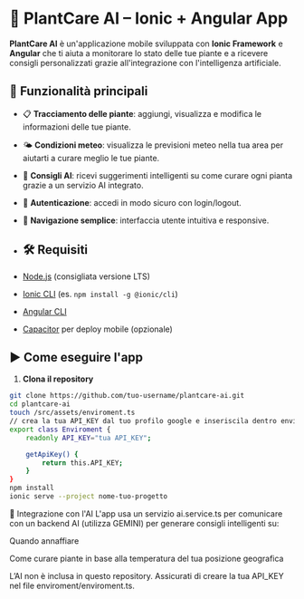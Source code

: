 # 🌱 PlantCare AI – Ionic + Angular App

**PlantCare AI** è un'applicazione mobile sviluppata con **Ionic Framework** e **Angular** che ti aiuta a monitorare lo stato delle tue piante e a ricevere consigli personalizzati grazie all'integrazione con l'intelligenza artificiale.

## 🚀 Funzionalità principali

- 📋 **Tracciamento delle piante**: aggiungi, visualizza e modifica le informazioni delle tue piante.
- 🌤️ **Condizioni meteo**: visualizza le previsioni meteo nella tua area per aiutarti a curare meglio le tue piante.
- 🧠 **Consigli AI**: ricevi suggerimenti intelligenti su come curare ogni pianta grazie a un servizio AI integrato.
- 🔐 **Autenticazione**: accedi in modo sicuro con login/logout.
- 🧭 **Navigazione semplice**: interfaccia utente intuitiva e responsive.

- ## 🛠️ Requisiti

- [Node.js](https://nodejs.org/) (consigliata versione LTS)
- [Ionic CLI](https://ionicframework.com/docs/cli) (es. `npm install -g @ionic/cli`)
- [Angular CLI](https://angular.io/cli)
- [Capacitor](https://capacitorjs.com/) per deploy mobile (opzionale)

## ▶️ Come eseguire l'app

1. **Clona il repository**

```bash
git clone https://github.com/tuo-username/plantcare-ai.git
cd plantcare-ai
touch /src/assets/enviroment.ts
// crea la tua API_KEY dal tuo profilo google e inseriscila dentro enviroment.ts:
export class Enviroment {
	readonly API_KEY="tua API_KEY";

	getApiKey() {
		return this.API_KEY;	
	}
}
npm install
ionic serve --project nome-tuo-progetto
```

🤖 Integrazione con l'AI
L'app usa un servizio ai.service.ts per comunicare con un backend AI (utilizza GEMINI) per generare consigli intelligenti su:

Quando annaffiare

Come curare piante in base alla temperatura del tua posizione geografica

L’AI non è inclusa in questo repository. Assicurati di creare la tua API_KEY nel file enviroment/enviroment.ts.

